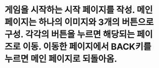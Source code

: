 # 게임을 시작하는 시작 페이지를 작성. 메인페이지는 하나의 이미지와 3개의 버튼으로 구성. 각각의 버튼을 누르면 해당되는 페이즈로 이동. 이동한 페이지에서 BACK키를 누르면 메인 페이지로 되돌아옴.
